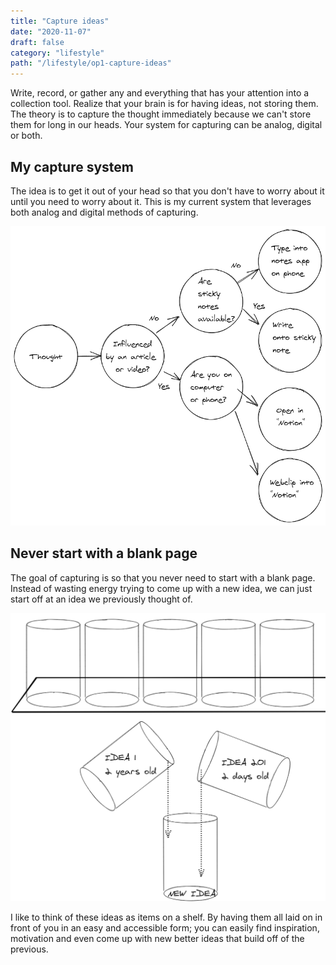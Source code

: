 ```yaml
---
title: "Capture ideas"
date: "2020-11-07"
draft: false
category: "lifestyle"
path: "/lifestyle/op1-capture-ideas"
---
```


Write, record, or gather any and everything that has your attention into a collection tool. Realize that your brain is for having ideas, not storing them. The theory is to capture the thought immediately because we can't store them for long in our heads. Your system for capturing can be analog, digital or both.

## My capture system

The idea is to get it out of your head so that you don't have to worry about it until you need to worry about it. This is my current system that leverages both analog and digital methods of capturing.

![capture-ideas1.png](../assets/capture-ideas1.png)

## Never start with a blank page

The goal of capturing is so that you never need to start with a blank page. Instead of wasting energy trying to come up with a new idea, we can just start off at an idea we previously thought of.

![capture-ideas2.png](../assets/capture-ideas2.png)

I like to think of these ideas as items on a shelf. By having them all laid on in front of you in an easy and accessible form; you can easily find inspiration, motivation and even come up with new better ideas that build off of the previous.
